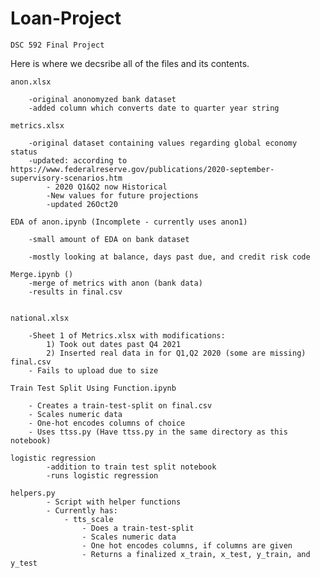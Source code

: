 # Loan-Project
    DSC 592 Final Project

Here is where we decsribe all of the files and its contents.

    anon.xlsx

        -original anonomyzed bank dataset
        -added column which converts date to quarter year string
  
    metrics.xlsx
  
        -original dataset containing values regarding global economy status
        -updated: according to https://www.federalreserve.gov/publications/2020-september-supervisory-scenarios.htm
            - 2020 Q1&Q2 now Historical 
            -New values for future projections 
            -updated 26Oct20

    EDA of anon.ipynb (Incomplete - currently uses anon1)

        -small amount of EDA on bank dataset
  
        -mostly looking at balance, days past due, and credit risk code

    Merge.ipynb ()
        -merge of metrics with anon (bank data)
        -results in final.csv
    
        
    national.xlsx
    
        -Sheet 1 of Metrics.xlsx with modifications:
            1) Took out dates past Q4 2021
            2) Inserted real data in for Q1,Q2 2020 (some are missing)
    final.csv
        - Fails to upload due to size
        
    Train Test Split Using Function.ipynb
    
        - Creates a train-test-split on final.csv
        - Scales numeric data
        - One-hot encodes columns of choice
        - Uses ttss.py (Have ttss.py in the same directory as this notebook)
         
    logistic regression
            -addition to train test split notebook
            -runs logistic regression
    
    helpers.py
            - Script with helper functions
            - Currently has:
                - tts_scale
                    - Does a train-test-split
                    - Scales numeric data
                    - One hot encodes columns, if columns are given
                    - Returns a finalized x_train, x_test, y_train, and y_test

